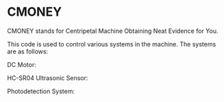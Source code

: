 # CMONEY

CMONEY stands for Centripetal Machine Obtaining Neat Evidence for You.

This code is used to control various systems in the machine. The systems are as follows:

DC Motor: 

HC-SR04 Ultrasonic Sensor:

Photodetection System: 

